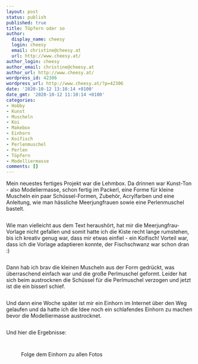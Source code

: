 ```yaml
---
layout: post
status: publish
published: true
title: Töpfern oder so
author:
  display_name: cheesy
  login: cheesy
  email: christine@cheesy.at
  url: http://www.cheesy.at/
author_login: cheesy
author_email: christine@cheesy.at
author_url: http://www.cheesy.at/
wordpress_id: 42306
wordpress_url: http://www.cheesy.at/?p=42306
date: '2020-10-12 13:10:14 +0100'
date_gmt: '2020-10-12 11:10:14 +0100'
categories:
- Hobby
- Kunst
- Muscheln
- Koi
- Makebox
- Einhorn
- Koifisch
- Perlenmuschel
- Perlen
- Töpfern
- Modelliermasse
comments: []
---
```

<!-- wp:paragraph -->
Mein neuestes fertiges Projekt war die Lehmbox. Da drinnen war Kunst-Ton - also Modeliermasse, schon fertig im Packerl, eine Forme für kleine Muscheln ein paar Schüssel-Formen, Zubehör, Acrylfarben und eine Anleitung, wie man hässliche Meerjungfrauen sowie eine Perlenmuschel bastelt.
<!-- /wp:paragraph -->
<!-- wp:image {"id":42283} -->
<figure class="wp-block-image"><img src="{% link _fotos/kunstwerke/makebox/toepfern/Töpfern-001.jpg %}" alt="" class="wp-image-42283"></figure>
<!-- /wp:image -->
<!-- wp:paragraph -->
Wie man vielleicht aus dem Text heraushört, hat mir die Meerjungfrau-Vorlage nicht gefallen und somit hatte ich die Kiste recht lange rumstehen, bis ich kreativ genug war, dass mir etwas einfiel - ein Koifisch! Vorteil war, dass ich die Vorlage adaptieren konnte, der Fischschwanz war schon dran :)
<!-- /wp:paragraph -->
<!-- wp:image {"id":42289} -->
<figure class="wp-block-image"><img src="{% link _fotos/kunstwerke/makebox/toepfern/Töpfern-007.jpg %}" alt="" class="wp-image-42289"></figure>
<!-- /wp:image -->
<!-- wp:paragraph -->
Dann hab ich brav die kleinen Muscheln aus der Form gedrückt, was überraschend einfach war und die große Perlmuschel geformt. Leider hat sich beim austrocknen die Schüssel für die Perlmuschel verzogen und jetzt ist die ein bisserl schief.
<!-- /wp:paragraph -->
<!-- wp:image {"id":42288} -->
<figure class="wp-block-image"><img src="{% link _fotos/kunstwerke/makebox/toepfern/Töpfern-006.jpg %}" alt="" class="wp-image-42288"></figure>
<!-- /wp:image -->
<!-- wp:paragraph -->
Und dann eine Woche später ist mir ein Einhorn im Internet über den Weg gelaufen und da hatte ich die Idee noch ein schlafendes Einhorn zu machen bevor die Modelliermasse austrocknet.
<!-- /wp:paragraph -->
<!-- wp:image {"id":42294} -->
<figure class="wp-block-image"><img src="{% link _fotos/kunstwerke/makebox/toepfern/Töpfern-012.jpg %}" alt="" class="wp-image-42294"></figure>
<!-- /wp:image -->
<!-- wp:paragraph -->
Und hier die Ergebnisse:
<!-- /wp:paragraph -->
<!-- wp:image {"id":42299} -->
<figure class="wp-block-image"><img src="{% link _fotos/kunstwerke/makebox/toepfern/Töpfern-017.jpg %}" alt="" class="wp-image-42299"></figure>
<!-- /wp:image -->
<!-- wp:image {"id":42302} -->
<figure class="wp-block-image"><img src="{% link _fotos/kunstwerke/makebox/toepfern/Töpfern-020.jpg %}" alt="" class="wp-image-42302"></figure>
<!-- /wp:image -->
<!-- wp:image {"id":42301,"linkDestination":"custom"} -->
<figure class="wp-block-image"><a href="{% link _fotos/kunstwerke/makebox/toepfern/index.md %}"><img src="{% link _fotos/kunstwerke/makebox/toepfern/Töpfern-019.jpg %}" alt="" class="wp-image-42301"></a><br>
<figcaption>Folge dem Einhorn zu allen Fotos</figcaption>
</figure>
<!-- /wp:image -->
<!-- wp:paragraph -->
<!-- /wp:paragraph -->
